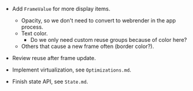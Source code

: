 * Add `FrameValue` for more display items.
    - Opacity, so we don't need to convert to webrender in the app process.
    - Text color.
        - Do we only need custom reuse groups because of color here?
    - Others that cause a new frame often (border color?).

* Review reuse after frame update.


* Implement virtualization, see `Optimizations.md`.
* Finish state API, see `State.md`.